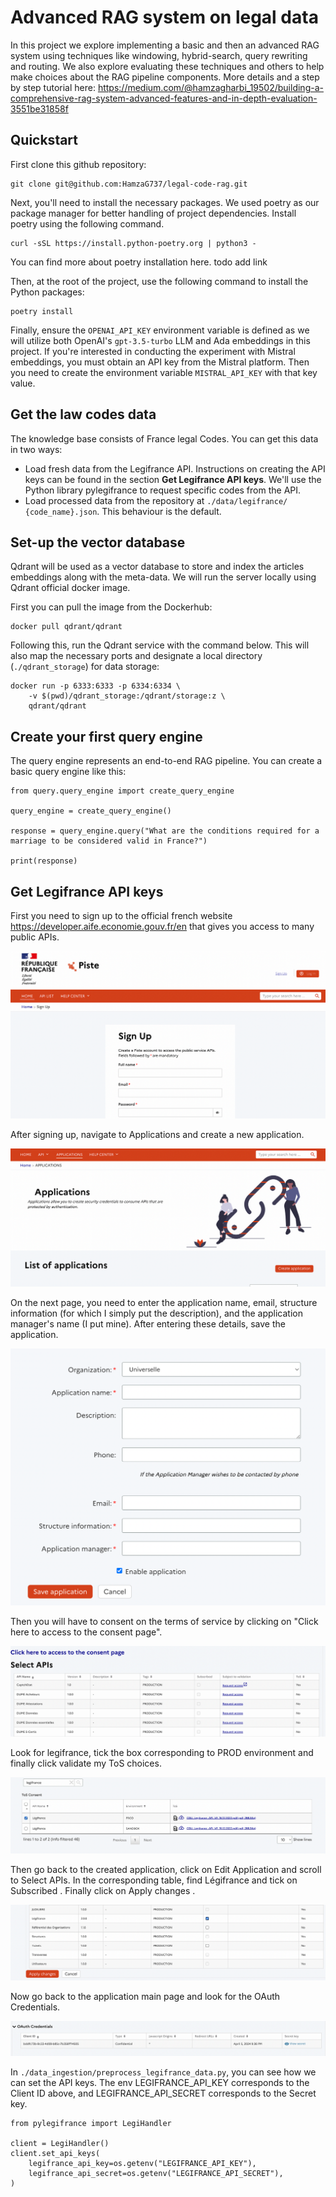 # Advanced RAG system on legal data
In this project we explore implementing a basic and then an advanced RAG system using techniques like windowing, hybrid-search, query rewriting and routing. We also explore evaluating these techniques and others to help make choices about the RAG pipeline components. More details and a step by step tutorial here: https://medium.com/@hamzagharbi_19502/building-a-comprehensive-rag-system-advanced-features-and-in-depth-evaluation-3551be31858f

## Quickstart 

First clone this github repository: 
```
git clone git@github.com:HamzaG737/legal-code-rag.git
```

Next, you'll need to install the necessary packages. We used poetry as our package manager for better handling of project dependencies. Install poetry using the following command. 

```
curl -sSL https://install.python-poetry.org | python3 -
```



You can find more about poetry installation here. todo add link

Then, at the root of the project, use the following command to install the Python packages:
```
poetry install
```

Finally, ensure the `OPENAI_API_KEY` environment variable is defined as we will utilize both OpenAI's `gpt-3.5-turbo` LLM and Ada embeddings in this project. If you're interested in conducting the experiment with Mistral embeddings, you must obtain an API key from the Mistral platform. Then you need to create the environment variable `MISTRAL_API_KEY` with that key value.

## Get the law codes data 
The knowledge base consists of France legal Codes. You can get this data in two ways:
* Load fresh data from the Legifrance API. Instructions on creating the API keys can be found in the section **Get Legifrance API keys**. We'll use the Python library pylegifrance to request specific codes from the API.
* Load processed data from the repository at `./data/legifrance/ {code_name}.json`. This behaviour is the default.

## Set-up the vector database

Qdrant will be used as a vector database to store and index the articles embeddings along with the meta-data. We will run the server locally using Qdrant official docker image. 

First you can pull the image from the Dockerhub: 
```
docker pull qdrant/qdrant
```
Following this, run the Qdrant service with the command below. This will also map the necessary ports and designate a local directory (`./qdrant_storage`) for data storage:
```
docker run -p 6333:6333 -p 6334:6334 \
    -v $(pwd)/qdrant_storage:/qdrant/storage:z \
    qdrant/qdrant
```

## Create your first query engine

The query engine represents an end-to-end RAG pipeline. You can create a basic query engine like this:

```
from query.query_engine import create_query_engine

query_engine = create_query_engine()

response = query_engine.query("What are the conditions required for a marriage to be considered valid in France?")

print(response)

```

## Get Legifrance API keys

First you need to sign up to the official french website https://developer.aife.economie.gouv.fr/en that gives you access to many public APIs.

![plot](./data/images/sign_up.png)

After signing up, navigate to Applications and create a new application.

![plot](./data/images/list_applications.png)

On the next page, you need to enter the application name, email, structure information (for which I simply put the description), and the application manager's name (I put mine). After entering these details, save the application.

![plot](./data/images/create_application.png)

Then you will have to consent on the terms of service by clicking on "Click here to access to the consent page".

![plot](./data/images/consent_page.png)

Look for legifrance, tick the box corresponding to PROD environment and finally click validate my ToS choices.

![plot](./data/images/tos.png)

Then go back to the created application, click on Edit Application and scroll to Select APIs. In the corresponding table, find Légifrance and tick on Subscribed . Finally click on Apply changes .

![plot](./data/images/select_api.png)

Now go back to the application main page and look for the OAuth Credentials.

![plot](./data/images/credentials.png)

In `./data_ingestion/preprocess_legifrance_data.py`, you can see how we can set the API keys. The env LEGIFRANCE_API_KEY corresponds to the Client ID above, and LEGIFRANCE_API_SECRET corresponds to the Secret key.

```
from pylegifrance import LegiHandler

client = LegiHandler()
client.set_api_keys(
    legifrance_api_key=os.getenv("LEGIFRANCE_API_KEY"),
    legifrance_api_secret=os.getenv("LEGIFRANCE_API_SECRET"),
)
```

